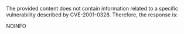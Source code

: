 The provided content does not contain information related to a specific vulnerability described by CVE-2001-0328. Therefore, the response is:

NOINFO